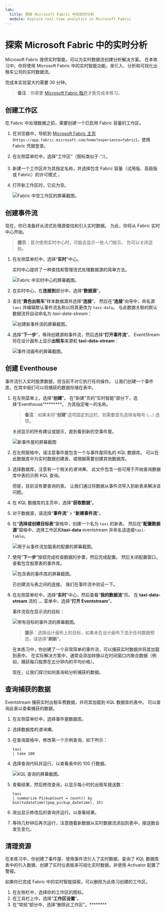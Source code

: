 ```yaml
---
lab:
  title: 探索 Microsoft Fabric 中的实时分析
  module: Explore real-time analytics in Microsoft Fabric
---
```


# 探索 Microsoft Fabric 中的实时分析

Microsoft Fabric 提供实时智能，可以为实时数据流创建分析解决方案。 在本练习中，你将使用 Microsoft Fabric 中的实时智能功能，来引入、分析和可视化出租车公司的实时数据流。

完成本实验室大约需要 30 分钟。

> **备注**：你需要 [Microsoft Fabric 租户](https://learn.microsoft.com/fabric/get-started/fabric-trial)才能完成本练习。

## 创建工作区

在 Fabric 中处理数据之前，需要创建一个已启用 Fabric 容量的工作区。

1. 在浏览器中，导航到 [Microsoft Fabric 主页](https://app.fabric.microsoft.com/home?experience=fabric) (`https://app.fabric.microsoft.com/home?experience=fabric`)，使用 Fabric 凭据登录。
1. 在左侧菜单栏中，选择“工作区”（图标类似于 &#128455;）。
1. 新建一个工作区并为其指定名称，并选择包含 Fabric 容量（试用版、高级版或 Fabric）的许可模式  。
1. 打开新工作区时，它应为空。

    ![Fabric 中空工作区的屏幕截图。](./images/new-workspace.png)

## 创建事件流

现在，你已准备好从流式处理源查找和引入实时数据。 为此，你将从 Fabric 实时中心开始。

> **提示**：首次使用实时中心时，可能会显示一些*入门*提示。 你可以关闭这些。

1. 在左侧菜单栏中，选择“**实时**”中心。

    实时中心提供了一种查找和管理流式处理数据源的简单方法。

    ![Fabric 中实时中心的屏幕截图。](./images/real-time-hub.png)

1. 在实时中心，在**连接到**部分中，选择“**数据源**”。
1. 查找“**黄色出租车**”样本数据源并选择“**连接**”。 然后在“**连接**”向导中，命名源 `taxi` 并编辑默认事件流名称以将其更改为 `taxi-data`。 与此数据关联的默认数据流将自动命名为 *taxi-data-stream*：

    ![创建新事件流的屏幕截图。](./images/name-eventstream.png)

1. 选择“**下一步**”，等待创建源和事件流，然后选择“**打开事件流**”。 EventStream 将在设计画布上显示**出租车**来源和 **taxi-data-stream**：

   ![事件流画布的屏幕截图。](./images/new-taxi-stream.png)

## 创建 Eventhouse

事件流引入实时股票数据，但当前不对它执行任何操作。 让我们创建一个事件库，在其中我们可以将捕获的数据存储在表中。

1. 在左侧菜单上，选择“**创建**”。 在“新建”页的“实时智能”部分下，选择“Eventhouse”********。 为其指定唯一的名称。

    >**备注**：如果未将“**创建**”选项固定到边栏，则需要首先选择省略号 (**...**) 选项。

    关闭显示的所有建议或提示，直到看到新的空事件屋。

    ![新事件屋的屏幕截图](./images/create-eventhouse.png)

1. 在左侧窗格中，请注意事件屋包含一个与事件屋同名的 KQL 数据库。 可以在此数据库中为实时数据创建表，或根据需要创建其他数据库。
1. 选择数据库，注意有一个相关的*查询集*。 此文件包含一些可用于开始查询数据库中表的示例 KQL 查询。

    但是，目前没有要查询的表。 让我们通过将数据从事件流导入到新表来解决该问题。

1. 在 KQL 数据库的主页中，选择“**获取数据**”。
1. 对于数据源，请选择“**事件流**” > “**新建事件流**”。
1. 在“**选择或创建目标表**”窗格中，创建一个名为 `taxi` 的新表。 然后在“**配置数据源**”窗格中，选择工作区和**taxi-data** eventstream 并命名该连接`taxi-table`。

   ![用于从事件流加载表的配置的屏幕截图。](./images/configure-destination.png)

1. 使用“**下一步**”按钮完成检查数据的步骤，然后完成配置。 然后关闭配置窗口，查看包含股票表的事件库。

   ![包含表的事件库的屏幕截图。](./images/eventhouse-with-table.png)

    已创建流与表之间的连接。 我们在事件流中验证一下。

1. 在左侧菜单栏中，选择“**实时**”中心，然后查看“**我的数据流**”页。 在 **taxi-data-stream** 流的 **...** 菜单中，选择“**打开 Eventstream**”。

    事件流现在显示流的目标：

   ![带有目标的事件流的屏幕截图。](./images/eventstream-destination.png)

    > **提示**：选择设计画布上的目标，如果未在设计画布下显示任何数据预览，请选择“**刷新**”。

    在本练习中，你创建了一个非常简单的事件流，可以捕获实时数据并将其加载到表中。 在实际解决方案中，通常会添加转换以在时间窗口内聚合数据（例如，捕获每只股票在五分钟内的平均价格）。

    现在，让我们探讨如何查询和分析捕获的数据。

## 查询捕获的数据

Eventstream 捕获实时出租车费数据，并将其加载到 KQL 数据库的表中。 可以查询此表以查看捕获的数据。

1. 在左侧菜单栏中，选择事件屋数据库。
1. 选择数据库的*查询集*。
1. 在查询窗格中，修改第一个示例查询，如下所示：

    ```kql
    taxi
    | take 100
    ```

1. 选择查询代码并运行，以查看表中的 100 行数据。

    ![KQL 查询的屏幕截图。](./images/kql-stock-query.png)

1. 查看结果，然后修改查询，以显示每小时的出租车接送数：

    ```kql
    taxi
    | summarize PickupCount = count() by bin(todatetime(tpep_pickup_datetime), 1h)
    ```

1. 突出显示修改后的查询并运行，以查看结果。
1. 等待几秒钟后再次运行，注意随着新数据从实时数据流添加到表中，接送数会发生变化。

## 清理资源

在本练习中，你创建了事件屋、使用事件流引入了实时数据、查询了 KQL 数据库表中的引入数据、创建了实时仪表板来可视化实时数据，并使用 Activator 配置了警报。

如果你已完成 Fabric 中的实时智能探索，可以删除为此练习创建的工作区。

1. 在左侧栏中，选择你的工作区的图标。
2. 在工具栏上中，选择“**工作区设置**”。
3. 在“常规”部分中，选择“删除此工作区”。********
